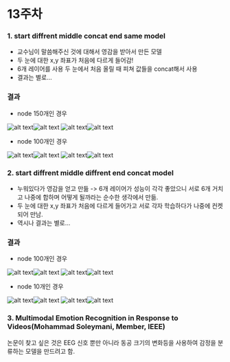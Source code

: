 13주차
=====

### 1. start diffrent middle concat end same model  

* 교수님이 말씀해주신 것에 대해서 영감을 받아서 만든 모델
* 두 눈에 대한 x,y 좌표가 처음에 다르게 들어감!  
* 6개 레이어를 사용 두 눈에서 처음 올릴 때 피쳐 값들을 concat해서 사용
* 결과는 별로...  

### 결과 

* node 150개인 경우  

![alt text](node_150_size_64_epoch_5000_khc11_bilearn/khc1_correct0.jpg)![alt text](node_150_size_64_epoch_5000_khc11_bilearn/khc1_correct.jpg)
![alt text](node_150_size_64_epoch_5000_khc11_bilearn/khc1_correct2.jpg)![alt text](node_150_size_64_epoch_5000_khc11_bilearn/khc1_correct3.jpg)

* node 100개인 경우

![alt text](node_100_size_64_epoch_5000_khc11_bilearn/khc1_correct0.jpg)![alt text](node_100_size_64_epoch_5000_khc11_bilearn/khc1_correct.jpg)
![alt text](node_100_size_64_epoch_5000_khc11_bilearn/khc1_correct2.jpg)![alt text](node_100_size_64_epoch_5000_khc11_bilearn/khc1_correct3.jpg)

### 2. start diffrent middle diffrent end concat model 

* 누워있다가 영감을 얻고 만듦 -> 6개 레이어가 성능이 각각 좋았으니 서로 6개 거치고 나중에 합하며 어떻게 될까라는 순수한 생각에서 만듦.
* 두 눈에 대한 x,y 좌표가 처음에 다르게 들어가고 서로 각자 학습하다가 나중에 컨켓되어 만남.
* 역시나 결과는 별로...

### 결과 

* node 100개인 경우

![alt text](node_100_size_128_epoch_5000_khc11_twomodel/khc1_correct0.jpg)![alt text](node_100_size_128_epoch_5000_khc11_twomodel/khc1_correct.jpg)
![alt text](node_100_size_128_epoch_5000_khc11_twomodel/khc1_correct2.jpg)![alt text](node_100_size_128_epoch_5000_khc11_twomodel/khc1_correct3.jpg)

* node 10개인 경우

![alt text](node_10_size_128_epoch_5000_khc11_twomodel/khc1_correct0.jpg)![alt text](node_10_size_128_epoch_5000_khc11_twomodel/khc1_correct.jpg)
![alt text](node_10_size_128_epoch_5000_khc11_twomodel/khc1_correct2.jpg)![alt text](node_10_size_128_epoch_5000_khc11_twomodel/khc1_correct3.jpg)

### 3. Multimodal Emotion Recognition in Response to Videos(Mohammad Soleymani, Member, IEEE)

  논문이 찾고 싶은 것은 EEG 신호 뿐만 아니라 동공 크기의 변화등을 사용하여 감정을 분류하는 모델을 만드려고 함.
  


